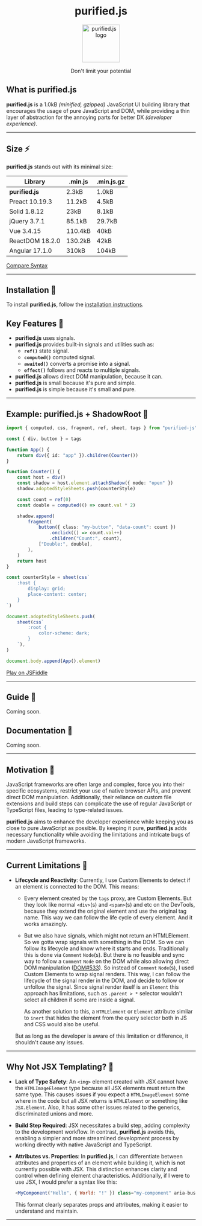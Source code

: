 <h1 align="center"> purified.js </h1>

<p align="center">
    <img width="100px" height="auto" alt="purified.js logo" src="https://ipfs.io/ipfs/QmPmZkHS66TTFiVpRQiyM7FbDZ3sKzkQEtWVeXuRp8cs9V" />
</p>
<p align="center">
    Don't limit your potential
</p>

## What is purified.js

**purified.js** is a 1.0kB _(minified, gzipped)_ JavaScript UI building library that encourages the usage of pure JavaScript and DOM, while providing a thin layer of abstraction for the annoying parts for better DX _(developer experience)_.

---

## Size ⚡

**purified.js** stands out with its minimal size:

| Library         | .min.js | .min.js.gz |
| --------------- | ------- | ---------- |
| **purified.js** | 2.3kB   | 1.0kB      |
| Preact 10.19.3  | 11.2kB  | 4.5kB      |
| Solid 1.8.12    | 23kB    | 8.1kB      |
| jQuery 3.7.1    | 85.1kB  | 29.7kB     |
| Vue 3.4.15      | 110.4kB | 40kB       |
| ReactDOM 18.2.0 | 130.2kB | 42kB       |
| Angular 17.1.0  | 310kB   | 104kB      |

[Compare Syntax](https://bafybeib32e7wggz53xdzuhykevx5lquwny3lzsqm7entfe7zu7gnncn5o4.ipfs.dweb.link)

---

## Installation 🍙

To install **purified.js**, follow the [installation instructions](https://github.com/DeepDoge/purified.js/releases).

## Key Features 🍚

-   **purified.js** uses signals.
-   **purified.js** provides built-in signals and utilities such as:
    -   **`ref()`** state signal.
    -   **`computed()`** computed signal.
    -   **`awaited()`** converts a promise into a signal.
    -   **`effect()`** follows and reacts to multiple signals.
-   **purified.js** allows direct DOM manipulation, because it can.
-   **purified.js** is small because it's pure and simple.
-   **purified.js** is simple because it's small and pure.

---

## Example: purified.js + ShadowRoot 🍤

```ts
import { computed, css, fragment, ref, sheet, tags } from "purified-js"

const { div, button } = tags

function App() {
    return div({ id: "app" }).children(Counter())
}

function Counter() {
    const host = div()
    const shadow = host.element.attachShadow({ mode: "open" })
    shadow.adoptedStyleSheets.push(counterStyle)

    const count = ref(0)
    const double = computed(() => count.val * 2)

    shadow.append(
        fragment(
            button({ class: "my-button", "data-count": count })
                .onclick(() => count.val++)
                .children("Count:", count),
            ["Double:", double],
        ),
    )
    return host
}

const counterStyle = sheet(css`
    :host {
        display: grid;
        place-content: center;
    }
`)

document.adoptedStyleSheets.push(
    sheet(css`
        :root {
            color-scheme: dark;
        }
    `),
)

document.body.append(App().element)
```

[Play on JSFiddle](https://jsfiddle.net/nomadshiba/p5t8o0zL/34/)

---

## Guide 🥡

Coming soon.

## Documentation 🍱

Coming soon.

---

## Motivation 🍣

JavaScript frameworks are often large and complex, force you into their specific ecosystems, restrict your use of native browser APIs, and prevent direct DOM manipulation. Additionally, their reliance on custom file extensions and build steps can complicate the use of regular JavaScript or TypeScript files, leading to type-related issues.

**purified.js** aims to enhance the developer experience while keeping you as close to pure JavaScript as possible. By keeping it pure, **purified.js** adds necessary functionality while avoiding the limitations and intricate bugs of modern JavaScript frameworks.

---

## Current Limitations 🦀

-   **Lifecycle and Reactivity**: Currently, I use Custom Elements to detect if an element is connected to the DOM. This means:

    -   Every element created by the `tags` proxy, are Custom Elements. But they look like normal `<div>`(s) and `<span>`(s) and etc on the DevTools, because they extend the original element and use the original tag name. This way we can follow the life cycle of every element. And it works amazingly.
    -   But we also have signals, which might not return an HTMLElement. So we gotta wrap signals with something in the DOM. So we can follow its lifecycle and know where it starts and ends. Traditionally this is done via `Comment` `Node`(s). But there is no feasible and sync way to follow a `Comment` `Node` on the DOM while also allowing direct DOM manipulation ([DOM#533](https://github.com/whatwg/dom/issues/533)). So instead of `Comment` `Node`(s), I used Custom Elements to wrap signal renders. This way, I can follow the lifecycle of the signal render in the DOM, and decide to follow or unfollow the signal. Since signal render itself is an `Element` this approach has limitations, such as `.parent > *` selector wouldn't select all children if some are inside a signal.

        As another solution to this, a `HTMLElement` or `Element` attribute similar to `inert` that hides the element from the query selector both in JS and CSS would also be useful.
        
       But as long as the developer is aware of this limitation or difference, it shouldn't cause any issues.
---

## Why Not JSX Templating? 🍕

-   **Lack of Type Safety**: An `<img>` element created with JSX cannot have the `HTMLImageElement` type because all JSX elements must return the same type. This causes issues if you expect a `HTMLImageElement` some where in the code but all JSX returns is `HTMLElement` or something like `JSX.Element`. Also, it has some other issues related to the generics, discriminated unions and more.

-   **Build Step Required**: JSX necessitates a build step, adding complexity to the development workflow. In contrast, **purified.js** avoids this, enabling a simpler and more streamlined development process by working directly with native JavaScript and TypeScript.

-   **Attributes vs. Properties**: In **purified.js**, I can differentiate between attributes and properties of an element while building it, which is not currently possible with JSX. This distinction enhances clarity and control when defining element characteristics. Additionally, if I were to use JSX, I would prefer a syntax like this:

    ```js
    <MyComponent("Hello", { World: "!" }) class="my-component" aria-busy="true" />
    ```

    This format clearly separates props and attributes, making it easier to understand and maintain.

---
